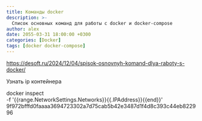 ```yaml
---
title: Команды docker
description: >-
  Список основных команд для работы с docker и docker-compose
author: alex
date: 2055-03-31 18:00:00 +0300
categories: [Docker]
tags: [docker docker-compose]
---
```


https://desoft.ru/2024/12/04/spisok-osnovnyh-komand-dlya-raboty-s-docker/

Узнать ip контейнера

docker inspect \
-f '{{range.NetworkSettings.Networks}}{{.IPAddress}}{{end}}' 9f972bfffd0faaaa3694723302a7d75cab5b42e3487d1f4d8c393c44eb822996




